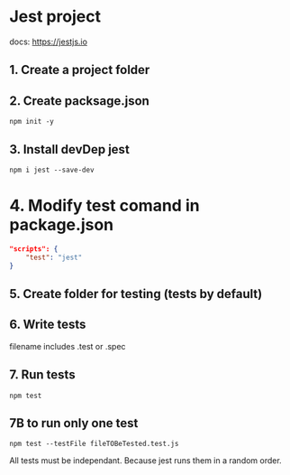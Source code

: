 # Jest project

docs: https://jestjs.io

## 1. Create a project folder

## 2. Create packsage.json

```shell
npm init -y
```

## 3. Install devDep jest

```shell
npm i jest --save-dev
```

# 4. Modify test comand in package.json

```json
"scripts": {
    "test": "jest"
}
```

## 5. Create folder for testing (**tests** by default)

## 6. Write tests

filename includes .test or .spec

## 7. Run tests

```shell
npm test
```

## 7B to run only one test

```shell
npm test --testFile fileTOBeTested.test.js
```

All tests must be independant. Because jest runs them in a random order.
